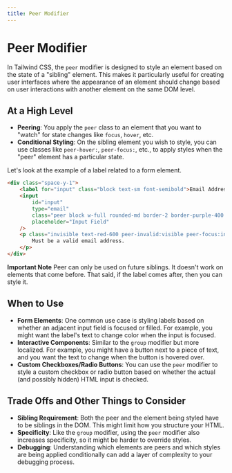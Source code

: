 ```yaml
---
title: Peer Modifier
---
```


# Peer Modifier

<script>
  import { Example, Playground } from '$components';
</script>

In Tailwind CSS, the `peer` modifier is designed to style an element based on the state of a "sibling" element. This makes it particularly useful for creating user interfaces where the appearance of an element should change based on user interactions with another element on the same DOM level.

## At a High Level

- **Peering**: You apply the `peer` class to an element that you want to "watch" for state changes like `focus`, `hover`, etc.
- **Conditional Styling**: On the sibling element you wish to style, you can use classes like `peer-hover:`, `peer-focus:`, etc., to apply styles when the "peer" element has a particular state.

Let's look at the example of a label related to a form element.

<Playground id="bbwGISO078" title="A Peer Error Message" />

```html
<div class="space-y-1">
	<label for="input" class="block text-sm font-semibold">Email Address</label>
	<input
		id="input"
		type="email"
		class="peer block w-full rounded-md border-2 border-purple-400 p-2 placeholder-purple-400 caret-purple-600 outline-none ring-purple-300 invalid:border-red-500 focus:border-purple-500 focus:ring-4 disabled:cursor-not-allowed disabled:border-purple-300 disabled:bg-purple-50"
		placeholder="Input Field"
	/>
	<p class="invisible text-red-600 peer-invalid:visible peer-focus:invisible">
		Must be a valid email address.
	</p>
</div>
```

**Important Note** Peer can only be used on future siblings. It doesn't work on elements that come before. That said, if the label comes after, then you can style it.

<Playground title="Style a Checkbox Label Based on State" id="5huZWlfrXb" />

## When to Use

- **Form Elements**: One common use case is styling labels based on whether an adjacent input field is focused or filled. For example, you might want the label's text to change color when the input is focused.
- **Interactive Components**: Similar to the `group` modifier but more localized. For example, you might have a button next to a piece of text, and you want the text to change when the button is hovered over.
- **Custom Checkboxes/Radio Buttons**: You can use the `peer` modifier to style a custom checkbox or radio button based on whether the actual (and possibly hidden) HTML input is checked.

## Trade Offs and Other Things to Consider

- **Sibling Requirement**: Both the peer and the element being styled have to be siblings in the DOM. This might limit how you structure your HTML.
- **Specificity**: Like the `group` modifier, using the `peer` modifier also increases specificity, so it might be harder to override styles.
- **Debugging**: Understanding which elements are peers and which styles are being applied conditionally can add a layer of complexity to your debugging process.
